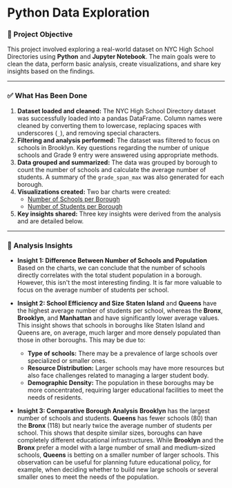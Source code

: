 # Python Data Exploration

### 🎯 Project Objective

This project involved exploring a real-world dataset on NYC High School Directories using **Python** and **Jupyter Notebook**. The main goals were to clean the data, perform basic analysis, create visualizations, and share key insights based on the findings.

---

### ✅ What Has Been Done

1.  **Dataset loaded and cleaned:** The NYC High School Directory dataset was successfully loaded into a pandas DataFrame. Column names were cleaned by converting them to lowercase, replacing spaces with underscores (`_`), and removing special characters.
2.  **Filtering and analysis performed:** The dataset was filtered to focus on schools in Brooklyn. Key questions regarding the number of unique schools and Grade 9 entry were answered using appropriate methods.
3.  **Data grouped and summarized:** The data was grouped by borough to count the number of schools and calculate the average number of students. A summary of the `grade_span_max` was also generated for each borough.
4.  **Visualizations created:** Two bar charts were created:
    * [Number of Schools per Borough](school_directory_exploration/visuals/Number_of_Schools_per_Borough.png) 
    * [Number of Students per Borough](school_directory_exploration/visuals/Number_of_Students_per_Borough.png) 
5.  **Key insights shared:** Three key insights were derived from the analysis and are detailed below.

---

### 🧠 Analysis Insights

* **Insight 1: Difference Between Number of Schools and Population**
    Based on the charts, we can conclude that the number of schools directly correlates with the total student population in a borough. However, this isn't the most interesting finding. It is far more valuable to focus on the average number of students per school.

* **Insight 2: School Efficiency and Size**
    **Staten Island** and **Queens** have the highest average number of students per school, whereas the **Bronx**, **Brooklyn**, and **Manhattan** and have significantly lower average values. This insight shows that schools in boroughs like Staten Island and Queens are, on average, much larger and more densely populated than those in other boroughs. This may be due to:
    * **Type of schools:** There may be a prevalence of large schools over specialized or smaller ones.
    * **Resource Distribution:** Larger schools may have more resources but also face challenges related to managing a larger student body.
    * **Demographic Density:** The population in these boroughs may be more concentrated, requiring larger educational facilities to meet the needs of residents.

* **Insight 3: Comparative Borough Analysis**
    **Brooklyn** has the largest number of schools and students. **Queens** has fewer schools (80) than the **Bronx** (118) but nearly twice the average number of students per school. This shows that despite similar sizes, boroughs can have completely different educational infrastructures. While **Brooklyn** and the **Bronx** prefer a model with a large number of small and medium-sized schools, **Queens** is betting on a smaller number of larger schools. This observation can be useful for planning future educational policy, for example, when deciding whether to build new large schools or several smaller ones to meet the needs of the population.
